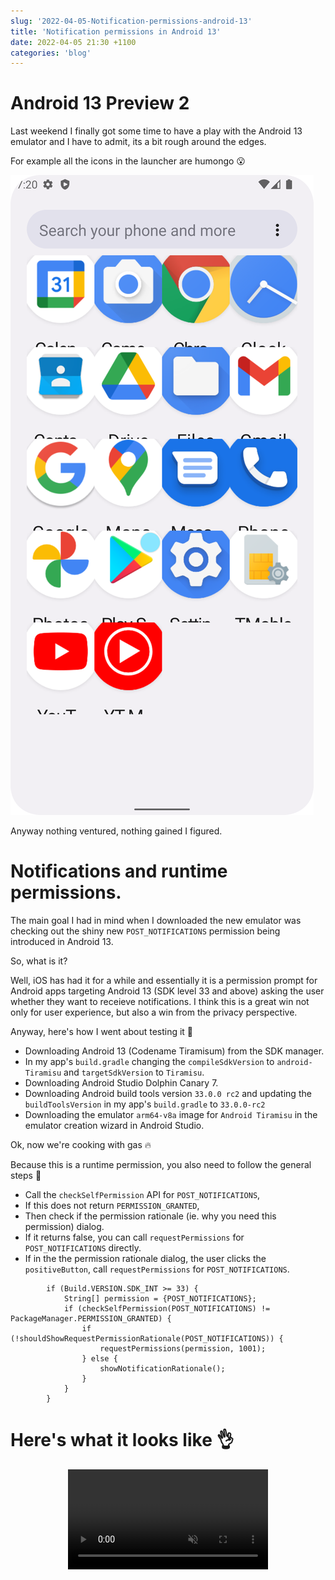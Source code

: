 ```yaml
---
slug: '2022-04-05-Notification-permissions-android-13'
title: 'Notification permissions in Android 13'
date: 2022-04-05 21:30 +1100
categories: 'blog'
---
```


# Android 13 Preview 2

Last weekend I finally got some time to have a play with the Android 13 emulator and I have to admit,
its a bit rough around the edges.

For example all the icons in the launcher are humongo 😮

![Android 13 icons](/images/android_13_icons.png)

Anyway nothing ventured, nothing gained I figured.

# Notifications and runtime permissions.

The main goal I had in mind when I downloaded the new emulator was checking out the shiny new `POST_NOTIFICATIONS`
permission being introduced in Android 13.

So, what is it?

Well, iOS has had it for a while and essentially it is a permission prompt for Android apps targeting Android 13 (SDK level 33 and above)
asking the user whether they want to receieve notifications. I think this is a great win not only for user experience, but also a win from
the privacy perspective.

Anyway, here's how I went about testing it 📝

- Downloading Android 13 (Codename Tiramisum) from the SDK manager.
- In my app's `build.gradle` changing the `compileSdkVersion` to  `android-Tiramisu` and `targetSdkVersion` to `Tiramisu`.
- Downloading Android Studio Dolphin Canary 7.
- Downloading Android build tools version `33.0.0 rc2` and updating the `buildToolsVersion` in my app's `build.gradle` to `33.0.0-rc2`
- Downloading the emulator `arm64-v8a` image for `Android Tiramisu` in the emulator creation wizard in Android Studio.


Ok, now we're cooking with gas 🔥

Because this is a runtime permission, you also need to follow the general steps 📝
- Call the `checkSelfPermission` API for `POST_NOTIFICATIONS`,
- If this does not return `PERMISSION_GRANTED`,
- Then check if the permission rationale (ie. why you need this permission) dialog.
- If it returns false, you can call `requestPermissions` for `POST_NOTIFICATIONS` directly.
- If in the the permission rationale dialog, the user clicks the `positiveButton`, call `requestPermissions` for `POST_NOTIFICATIONS`.


```
        if (Build.VERSION.SDK_INT >= 33) {
            String[] permission = {POST_NOTIFICATIONS};
            if (checkSelfPermission(POST_NOTIFICATIONS) != PackageManager.PERMISSION_GRANTED) {
                if (!shouldShowRequestPermissionRationale(POST_NOTIFICATIONS)) {
                    requestPermissions(permission, 1001);
                } else {
                    showNotificationRationale();
                }
            }
        }
```

# Here's what it looks like 👌
<p align="center">
    <video width="320" source src="/images/notification_permissions.webm" autoplay loop muted type="video/webm" />
</p>